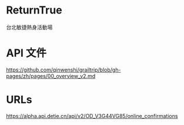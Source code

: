 # ReturnTrue
台北敏捷熱身活動場

# API 文件
https://github.com/qinwenshi/grailtrip/blob/gh-pages/zh/pages/00_overview_v2.md

# URLs
https://alpha.api.detie.cn/api/v2/OD_V3G44VG85/online_confirmations
